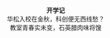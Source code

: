 <center><strong>开学记</strong><br/>华松入校在金秋，科创便无西线愁？<br/>教室青春实未变，石英腊肉味将馊</center>
<!--stackedit_data:
eyJoaXN0b3J5IjpbLTE5NTYzNjk3XX0=
-->